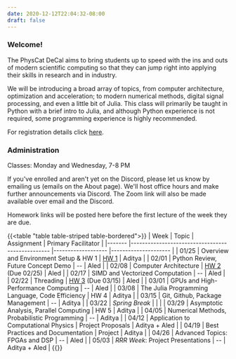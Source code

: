 ```yaml
---
date: 2020-12-12T22:04:32-08:00
draft: false
---
```


### Welcome!

The PhysCat DeCal aims to bring students up to speed with the ins and outs of modern scientific computing so that they can jump right into applying their skills in research and in industry.

We will be introducing a broad array of topics, from computer architecture, optimization and acceleration; to modern numerical methods, digital signal processing, and even a little bit of Julia. This class will primarily be taught in Python with a brief intro to Julia, and although Python experience is not required, some programming experience is highly recommended.

For registration details click [here](/about).

### Administration

Classes: Monday and Wednesday, 7-8 PM

If you've enrolled and aren't yet on the Discord, please let us know by emailing us (emails on the About page). We'll host office hours and make further announcements via Discord. The Zoom link will also be made available over email and the Discord.

Homework links will be posted here before the first lecture of the week they are due.

{{<table "table table-striped table-bordered">}}
| Week  	| Topic                                           	| Assignment        	| Primary Facilitator 	|
|-------	|-------------------------------------------------	|-------------------	|---------------------	|
| 01/25 	| Overview and Environment Setup & HW 1           	| [HW 1](/posts/hw1/index.html)              	| Aditya              	|
| 02/01 	| Python Review, Future Concept Demo              	| --                 	| Aled                	|
| 02/08 	| Computer Architecture                           	| [HW 2](/posts/hw2/index.html) (Due 02/25)              	| Aled                	|
| 02/17 	| SIMD and Vectorized Computation                 	| --                	| Aled                	|
| 02/22 	| Threading                                       	| [HW 3](/posts/hw3/index.html) (Due 03/15)             	| Aled                	|
| 03/01 	| GPUs and High-Performance Computing             	| --                	| Aled                	|
| 03/08 	| The Julia Programming Language, Code Efficiency 	| HW 4              	| Aditya              	|
| 03/15 	| Git, Github, Package Management                 	| --                	| Aditya              	|
| 03/22 	| *Spring Break*                                  	|                   	|                     	|
| 03/29 	| Asymptotic Analysis, Parallel Computing         	| HW 5              	| Aditya              	|
| 04/05 	| Numerical Methods, Probabilistic Programming    	| --                	| Aditya              	|
| 04/12 	| Application to Computational Physics            	| Project Proposals 	| Aditya + Aled       	|
| 04/19 	| Best Practices and Documentation                	| Project           	| Aditya              	|
| 04/26 	| Advanced Topics: FPGAs and DSP                  	| --                	| Aled                	|
| 05/03 	| *RRR Week*: Project Presentations               	| --                	| Aditya + Aled       	|
{{</table>}}

